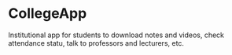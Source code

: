 # CollegeApp

Institutional app for students to download notes and videos, check attendance statu, talk to professors and lecturers, etc.
